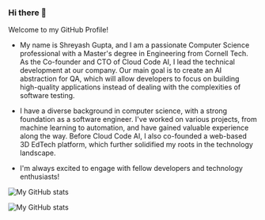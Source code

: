 ### Hi there 👋

Welcome to my GitHub Profile!

- My name is Shreyash Gupta, and I am a passionate Computer Science professional with a Master's degree in Engineering from Cornell Tech. As the Co-founder and CTO of Cloud Code AI, I lead the technical development at our company. Our main goal is to create an AI abstraction for QA, which will allow developers to focus on building high-quality applications instead of dealing with the complexities of software testing.

- I have a diverse background in computer science, with a strong foundation as a software engineer. I've worked on various projects, from machine learning to automation, and have gained valuable experience along the way. Before Cloud Code AI, I also co-founded a web-based 3D EdTech platform, which further solidified my roots in the technology landscape.

- I'm always excited to engage with fellow developers and technology enthusiasts!


![My GitHub stats](https://github-readme-stats-git-masterorgs-github-readme-stats-team.vercel.app/api?username=shreyashkgupta&include_orgs=true&show_icons=true&theme=radical&count_private=true)

![My GitHub stats](https://github-readme-stats-git-masterorgs-github-readme-stats-team.vercel.app/api/top-langs/?username=shreyashkgupta&include_orgs=true&show_icons=true&theme=radical&count_private=true)

<!--
![My GitHub Stats](https://github-readme-stats.vercel.app/api?username=shreyashkgupta&show_icons=true&theme=radical&count_private=true)
**shreyashkgupta/shreyashkgupta** is a ✨ _special_ ✨ repository because its `README.md` (this file) appears on your GitHub profile.

Here are some ideas to get you started:

- 🔭 I’m currently working on ...
- 🌱 I’m currently learning ...
- 👯 I’m looking to collaborate on ...
- 🤔 I’m looking for help with ...
- 💬 Ask me about ...
- 📫 How to reach me: ...
- 😄 Pronouns: ...
- ⚡ Fun fact: ...
-->
